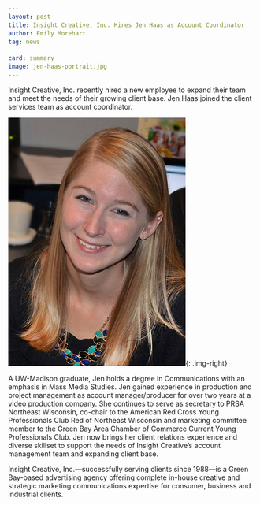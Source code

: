 ```yaml
---
layout: post
title: Insight Creative, Inc. Hires Jen Haas as Account Coordinator
author: Emily Morehart
tag: news

card: summary
image: jen-haas-portrait.jpg
---
```


Insight Creative, Inc. recently hired a new employee to expand their team and meet the needs of their growing client base. Jen Haas joined the client services team as account coordinator.

![Jen Haas](/img/jen-haas-portrait.jpg){: .img-right}

A UW-Madison graduate, Jen holds a degree in Communications with an emphasis in Mass Media Studies. Jen gained experience in production and project management as account manager/producer for over two years at a video production company. She continues to serve as secretary to PRSA Northeast Wisconsin, co-chair to the American Red Cross Young Professionals Club Red of Northeast Wisconsin and marketing committee member to the Green Bay Area Chamber of Commerce Current Young Professionals Club. Jen now brings her client relations experience and diverse skillset to support the needs of Insight Creative’s account management team and expanding client base.

Insight Creative, Inc.—successfully serving clients since 1988—is a Green Bay-based advertising agency offering complete in-house creative and strategic marketing communications expertise for consumer, business and industrial clients. 